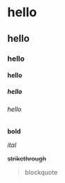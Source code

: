 

# hello
## hello
### hello
#### hello
##### hello
###### hello

**bold**

*ital*

~~strikethrough~~

> blockquote

